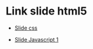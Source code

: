 # Link slide html5

* [Slide css](http://www.bogliaccino.it/teaching/lab/Corsi/public/javascript/slideshow/css)


* [Slide Javascript 1](http://www.bogliaccino.it/teaching/lab/Corsi/public/javascript/slideshow/CorsoJs.0.md)


